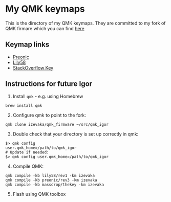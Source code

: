 # My QMK keymaps

This is the directory of my QMK keymaps. They are committed to my fork of QMK firmare which you can find [here](https://github.com/izevaka/qmk_firmware)

## Keymap links
* [Preonic](https://github.com/izevaka/qmk_firmware/tree/master/keyboards/preonic/keymaps/izevaka)
* [Lily58](https://github.com/izevaka/qmk_firmware/tree/master/keyboards/lily58/keymaps/izevaka)
* [StackOverflow Key](https://github.com/izevaka/qmk_firmware/tree/master/keyboards/massdrop/thekey/keymaps/izevaka)

## Instructions for future Igor
1. Install `qmk` - e.g. using Homebrew
```
brew install qmk
```
2. Configure qmk to point to the fork:
```
qmk clone izevaka/qmk_firmware ~/src/qmk_igor
```
3. Double check that your directory is set up correctly in qmk:
```
$> qmk config
user.qmk_home=/path/to/qmk_igor
# Update if needed:
$> qmk config user.qmk_home=/path/to/qmk_igor
```
4. Compile QMK:
```
qmk compile -kb lily58/rev1 -km izevaka
qmk compile -kb preonic/rev3 -km izevaka
qmk compile -kb massdrop/thekey -km izevaka
``` 
5. Flash using QMK toolbox